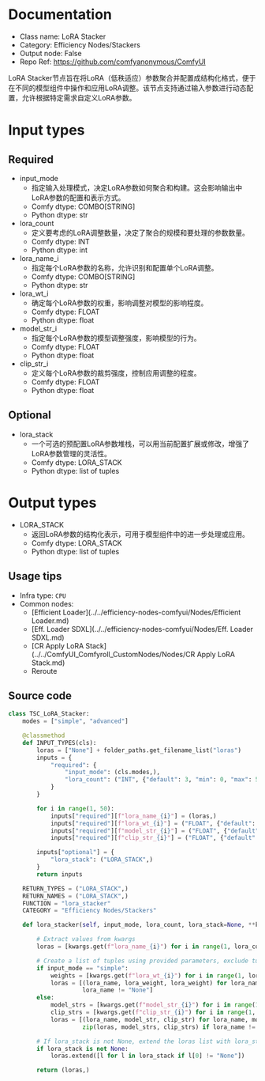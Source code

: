 
# Documentation
- Class name: LoRA Stacker
- Category: Efficiency Nodes/Stackers
- Output node: False
- Repo Ref: https://github.com/comfyanonymous/ComfyUI

LoRA Stacker节点旨在将LoRA（低秩适应）参数聚合并配置成结构化格式，便于在不同的模型组件中操作和应用LoRA调整。该节点支持通过输入参数进行动态配置，允许根据特定需求自定义LoRA参数。

# Input types
## Required
- input_mode
    - 指定输入处理模式，决定LoRA参数如何聚合和构建。这会影响输出中LoRA参数的配置和表示方式。
    - Comfy dtype: COMBO[STRING]
    - Python dtype: str
- lora_count
    - 定义要考虑的LoRA调整数量，决定了聚合的规模和要处理的参数数量。
    - Comfy dtype: INT
    - Python dtype: int
- lora_name_i
    - 指定每个LoRA参数的名称，允许识别和配置单个LoRA调整。
    - Comfy dtype: COMBO[STRING]
    - Python dtype: str
- lora_wt_i
    - 确定每个LoRA参数的权重，影响调整对模型的影响程度。
    - Comfy dtype: FLOAT
    - Python dtype: float
- model_str_i
    - 指定每个LoRA参数的模型调整强度，影响模型的行为。
    - Comfy dtype: FLOAT
    - Python dtype: float
- clip_str_i
    - 定义每个LoRA参数的裁剪强度，控制应用调整的程度。
    - Comfy dtype: FLOAT
    - Python dtype: float

## Optional
- lora_stack
    - 一个可选的预配置LoRA参数堆栈，可以用当前配置扩展或修改，增强了LoRA参数管理的灵活性。
    - Comfy dtype: LORA_STACK
    - Python dtype: list of tuples

# Output types
- LORA_STACK
    - 返回LoRA参数的结构化表示，可用于模型组件中的进一步处理或应用。
    - Comfy dtype: LORA_STACK
    - Python dtype: list of tuples


## Usage tips
- Infra type: `CPU`
- Common nodes:
    - [Efficient Loader](../../efficiency-nodes-comfyui/Nodes/Efficient Loader.md)
    - [Eff. Loader SDXL](../../efficiency-nodes-comfyui/Nodes/Eff. Loader SDXL.md)
    - [CR Apply LoRA Stack](../../ComfyUI_Comfyroll_CustomNodes/Nodes/CR Apply LoRA Stack.md)
    - Reroute



## Source code
```python
class TSC_LoRA_Stacker:
    modes = ["simple", "advanced"]

    @classmethod
    def INPUT_TYPES(cls):
        loras = ["None"] + folder_paths.get_filename_list("loras")
        inputs = {
            "required": {
                "input_mode": (cls.modes,),
                "lora_count": ("INT", {"default": 3, "min": 0, "max": 50, "step": 1}),
            }
        }

        for i in range(1, 50):
            inputs["required"][f"lora_name_{i}"] = (loras,)
            inputs["required"][f"lora_wt_{i}"] = ("FLOAT", {"default": 1.0, "min": -10.0, "max": 10.0, "step": 0.01})
            inputs["required"][f"model_str_{i}"] = ("FLOAT", {"default": 1.0, "min": -10.0, "max": 10.0, "step": 0.01})
            inputs["required"][f"clip_str_{i}"] = ("FLOAT", {"default": 1.0, "min": -10.0, "max": 10.0, "step": 0.01})

        inputs["optional"] = {
            "lora_stack": ("LORA_STACK",)
        }
        return inputs

    RETURN_TYPES = ("LORA_STACK",)
    RETURN_NAMES = ("LORA_STACK",)
    FUNCTION = "lora_stacker"
    CATEGORY = "Efficiency Nodes/Stackers"

    def lora_stacker(self, input_mode, lora_count, lora_stack=None, **kwargs):

        # Extract values from kwargs
        loras = [kwargs.get(f"lora_name_{i}") for i in range(1, lora_count + 1)]

        # Create a list of tuples using provided parameters, exclude tuples with lora_name as "None"
        if input_mode == "simple":
            weights = [kwargs.get(f"lora_wt_{i}") for i in range(1, lora_count + 1)]
            loras = [(lora_name, lora_weight, lora_weight) for lora_name, lora_weight in zip(loras, weights) if
                     lora_name != "None"]
        else:
            model_strs = [kwargs.get(f"model_str_{i}") for i in range(1, lora_count + 1)]
            clip_strs = [kwargs.get(f"clip_str_{i}") for i in range(1, lora_count + 1)]
            loras = [(lora_name, model_str, clip_str) for lora_name, model_str, clip_str in
                     zip(loras, model_strs, clip_strs) if lora_name != "None"]

        # If lora_stack is not None, extend the loras list with lora_stack
        if lora_stack is not None:
            loras.extend([l for l in lora_stack if l[0] != "None"])

        return (loras,)

```

